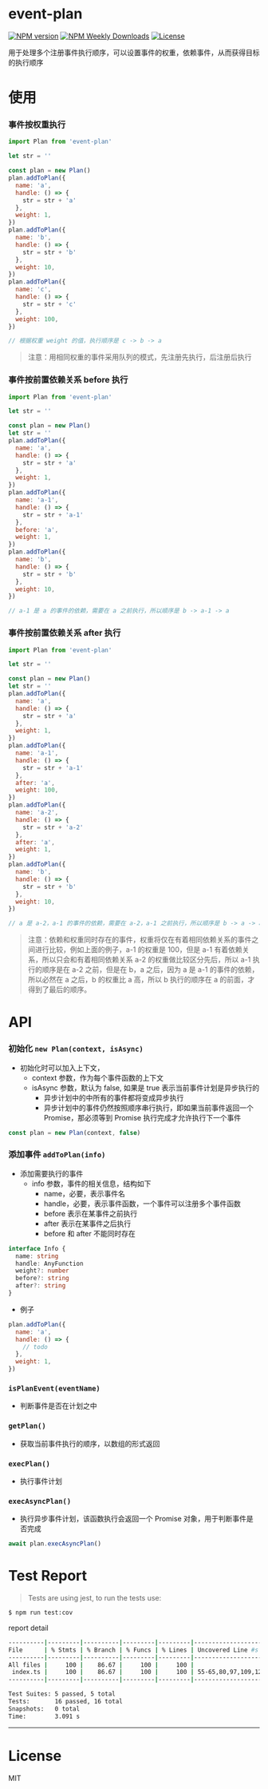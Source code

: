 # event-plan

[![NPM version](https://badgen.net/npm/v/event-plan)](https://www.npmjs.com/package/event-plan)
[![NPM Weekly Downloads](https://badgen.net/npm/dw/event-plan)](https://www.npmjs.com/package/event-plan)
[![License](https://badgen.net/npm/license/event-plan)](https://www.npmjs.com/package/event-plan)

用于处理多个注册事件执行顺序，可以设置事件的权重，依赖事件，从而获得目标的执行顺序

# 使用

### 事件按权重执行

```js
import Plan from 'event-plan'

let str = ''

const plan = new Plan()
plan.addToPlan({
  name: 'a',
  handle: () => {
    str = str + 'a'
  },
  weight: 1,
})
plan.addToPlan({
  name: 'b',
  handle: () => {
    str = str + 'b'
  },
  weight: 10,
})
plan.addToPlan({
  name: 'c',
  handle: () => {
    str = str + 'c'
  },
  weight: 100,
})

// 根据权重 weight 的值，执行顺序是 c -> b -> a
```

> 注意：用相同权重的事件采用队列的模式，先注册先执行，后注册后执行

### 事件按前置依赖关系 before 执行

```js
import Plan from 'event-plan'

let str = ''

const plan = new Plan()
let str = ''
plan.addToPlan({
  name: 'a',
  handle: () => {
    str = str + 'a'
  },
  weight: 1,
})
plan.addToPlan({
  name: 'a-1',
  handle: () => {
    str = str + 'a-1'
  },
  before: 'a',
  weight: 1,
})
plan.addToPlan({
  name: 'b',
  handle: () => {
    str = str + 'b'
  },
  weight: 10,
})

// a-1 是 a 的事件的依赖，需要在 a 之前执行，所以顺序是 b -> a-1 -> a
```

### 事件按前置依赖关系 after 执行

```js
import Plan from 'event-plan'

let str = ''

const plan = new Plan()
let str = ''
plan.addToPlan({
  name: 'a',
  handle: () => {
    str = str + 'a'
  },
  weight: 1,
})
plan.addToPlan({
  name: 'a-1',
  handle: () => {
    str = str + 'a-1'
  },
  after: 'a',
  weight: 100,
})
plan.addToPlan({
  name: 'a-2',
  handle: () => {
    str = str + 'a-2'
  },
  after: 'a',
  weight: 1,
})
plan.addToPlan({
  name: 'b',
  handle: () => {
    str = str + 'b'
  },
  weight: 10,
})

// a 是 a-2，a-1 的事件的依赖，需要在 a-2，a-1 之前执行，所以顺序是 b -> a -> a-1 -> a-2
```

> 注意：依赖和权重同时存在的事件，权重将仅在有着相同依赖关系的事件之间进行比较，例如上面的例子，a-1 的权重是 100，但是 a-1 有着依赖关系，所以只会和有着相同依赖关系 a-2 的权重做比较区分先后，所以 a-1 执行的顺序是在 a-2 之前，但是在 b，a 之后，因为 a 是 a-1 的事件的依赖，所以必然在 a 之后，b 的权重比 a 高，所以 b 执行的顺序在 a 的前面，才得到了最后的顺序。

# API

### 初始化 `new Plan(context, isAsync)`

- 初始化时可以加入上下文，
  - context 参数，作为每个事件函数的上下文
  - isAsync 参数，默认为 false, 如果是 true 表示当前事件计划是异步执行的
    - 异步计划中的中所有的事件都将变成异步执行
    - 异步计划中的事件仍然按照顺序串行执行，即如果当前事件返回一个 Promise，那必须等到 Promise 执行完成才允许执行下一个事件

```js
const plan = new Plan(context, false)
```

### 添加事件 `addToPlan(info)`

- 添加需要执行的事件
  - info 参数，事件的相关信息，结构如下
    - name，必要，表示事件名
    - handle，必要，表示事件函数，一个事件可以注册多个事件函数
    - before 表示在某事件之前执行
    - after 表示在某事件之后执行
    - before 和 after 不能同时存在

```ts
interface Info {
  name: string
  handle: AnyFunction
  weight?: number
  before?: string
  after?: string
}
```

- 例子

```js
plan.addToPlan({
  name: 'a',
  handle: () => {
    // todo
  },
  weight: 1,
})
```

### `isPlanEvent(eventName)`

- 判断事件是否在计划之中

### `getPlan()`

- 获取当前事件执行的顺序，以数组的形式返回

### `execPlan()`

- 执行事件计划

### `execAsyncPlan()`

- 执行异步事件计划，该函数执行会返回一个 Promise 对象，用于判断事件是否完成

```js
await plan.execAsyncPlan()
```

# Test Report

> Tests are using jest, to run the tests use:

```sh
$ npm run test:cov
```

report detail

```sh
----------|---------|----------|---------|---------|-------------------------
File      | % Stmts | % Branch | % Funcs | % Lines | Uncovered Line #s
----------|---------|----------|---------|---------|-------------------------
All files |     100 |    86.67 |     100 |     100 |
 index.ts |     100 |    86.67 |     100 |     100 | 55-65,80,97,109,121,133
----------|---------|----------|---------|---------|-------------------------

Test Suites: 5 passed, 5 total
Tests:       16 passed, 16 total
Snapshots:   0 total
Time:        3.091 s
```

---

# License

MIT
